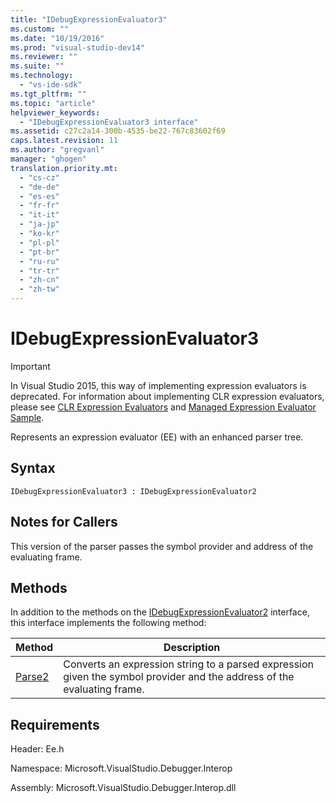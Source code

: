```yaml
---
title: "IDebugExpressionEvaluator3"
ms.custom: ""
ms.date: "10/19/2016"
ms.prod: "visual-studio-dev14"
ms.reviewer: ""
ms.suite: ""
ms.technology: 
  - "vs-ide-sdk"
ms.tgt_pltfrm: ""
ms.topic: "article"
helpviewer_keywords: 
  - "IDebugExpressionEvaluator3 interface"
ms.assetid: c27c2a14-300b-4535-be22-767c83602f69
caps.latest.revision: 11
ms.author: "gregvanl"
manager: "ghogen"
translation.priority.mt: 
  - "cs-cz"
  - "de-de"
  - "es-es"
  - "fr-fr"
  - "it-it"
  - "ja-jp"
  - "ko-kr"
  - "pl-pl"
  - "pt-br"
  - "ru-ru"
  - "tr-tr"
  - "zh-cn"
  - "zh-tw"
---
```

# IDebugExpressionEvaluator3
> [!IMPORTANT]
>  In Visual Studio 2015, this way of implementing expression evaluators is deprecated. For information about implementing CLR expression evaluators, please see [CLR Expression Evaluators](https://github.com/Microsoft/ConcordExtensibilitySamples/wiki/CLR-Expression-Evaluators) and [Managed Expression Evaluator Sample](https://github.com/Microsoft/ConcordExtensibilitySamples/wiki/Managed-Expression-Evaluator-Sample).  
  
 Represents an expression evaluator (EE) with an enhanced parser tree.  
  
## Syntax  
  
```  
IDebugExpressionEvaluator3 : IDebugExpressionEvaluator2  
```  
  
## Notes for Callers  
 This version of the parser passes the symbol provider and address of the evaluating frame.  
  
## Methods  
 In addition to the methods on the [IDebugExpressionEvaluator2](../extensibility-debugger-reference/idebugexpressionevaluator2.md) interface, this interface implements the following method:  
  
|Method|Description|  
|------------|-----------------|  
|[Parse2](../extensibility-debugger-reference/idebugexpressionevaluator3--parse2.md)|Converts an expression string to a parsed expression given the symbol provider and the address of the evaluating frame.|  
  
## Requirements  
 Header: Ee.h  
  
 Namespace: Microsoft.VisualStudio.Debugger.Interop  
  
 Assembly: Microsoft.VisualStudio.Debugger.Interop.dll